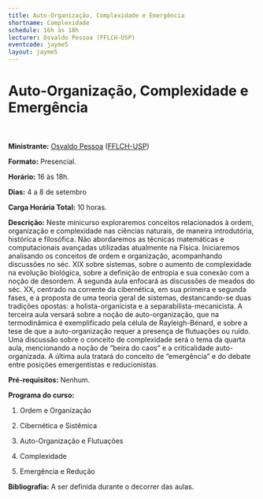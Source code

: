 ```yaml
---
title: Auto-Organização, Complexidade e Emergência
shortname: Complexidade
schedule: 16h às 18h
lecturer: Osvaldo Pessoa (FFLCH-USP)
eventcode: jayme5
layout: jayme5
---
```

# Auto-Organização, Complexidade e Emergência <br><br>

**Ministrante:** [Osvaldo Pessoa](http://lattes.cnpq.br/6654680579591757) ([FFLCH-USP](https://www.fflch.usp.br/))

**Formato:** Presencial.

**Horário:** 16 às 18h.

**Dias:** 4 a 8 de setembro 

**Carga Horária Total:** 10 horas.

**Descrição:** Neste minicurso exploraremos conceitos relacionados à ordem, organização e complexidade nas
ciências naturais, de maneira introdutória, histórica e filosófica. Não abordaremos as técnicas
matemáticas e computacionais avançadas utilizadas atualmente na Física. Iniciaremos analisando os
conceitos de ordem e organização, acompanhando discussões no séc. XIX sobre sistemas, sobre o
aumento de complexidade na evolução biológica, sobre a definição de entropia e sua conexão com a
noção de desordem. A segunda aula enfocará as discussões de meados do séc. XX, centrado na
corrente da cibernética, em sua primeira e segunda fases, e a proposta de uma teoria geral de
sistemas, destancando-se duas tradições opostas: a holista-organicista e a separabilista-mecanicista.
A terceira aula versará sobre a noção de auto-organização, que na termodinâmica é exemplificado
pela célula de Rayleigh-Bénard, e sobre a tese de que a auto-organização requer a presença de
flutuações ou ruído. Uma discussão sobre o conceito de complexidade será o tema da quarta aula,
mencionando a noção de “beira do caos” e a criticalidade auto-organizada. A última aula tratará do
conceito de “emergência” e do debate entre posições emergentistas e reducionistas.

**Pré-requisitos:** Nenhum.

**Programa do curso:**

1. Ordem e Organização

2. Cibernética e Sistêmica

3. Auto-Organização e Flutuações

4. Complexidade

5. Emergência e Redução

**Bibliografia:** A ser definida durante o decorrer das aulas.
